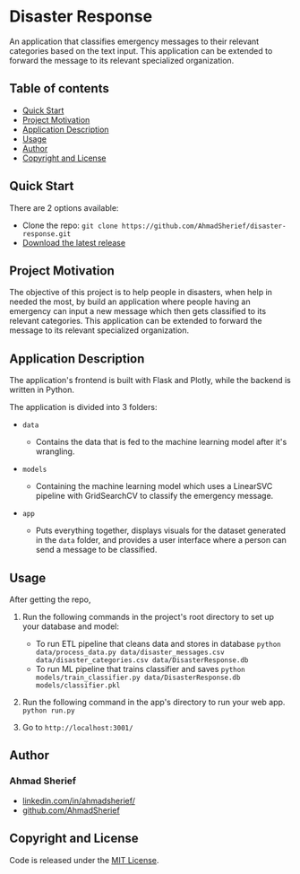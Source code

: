 # Disaster Response

An application that classifies emergency messages to their relevant categories based on the text input. This application can be extended to forward the message to its relevant specialized organization.

## Table of contents

- [Quick Start](#quick-start)
- [Project Motivation](#project-motivation)
- [Application Description](#application-description)
- [Usage](#usage)
- [Author](#author)
- [Copyright and License](#copyright-and-license)

## Quick Start

There are 2 options available:

- Clone the repo: `git clone https://github.com/AhmadSherief/disaster-response.git`
- [Download the latest release](https://github.com/AhmadSherief/disaster-response/archive/master.zip)

## Project Motivation

The objective of this project is to help people in disasters, when help in needed the most, by build an application where people having an emergency can input a new message which then gets classified to its relevant categories. This application can be extended to forward the message to its relevant specialized organization.

## Application Description

The application's frontend is built with Flask and Plotly, while the backend is written in Python.

The application is divided into 3 folders:

- `data`

  - Contains the data that is fed to the machine learning model after it's wrangling.

- `models`

  - Containing the machine learning model which uses a LinearSVC pipeline with GridSearchCV to classify the emergency message.

- `app`

  - Puts everything together, displays visuals for the dataset generated in the `data` folder, and provides a user interface where a person can send a message to be classified.

## Usage

After getting the repo,

1. Run the following commands in the project's root directory to set up your database and model:

   - To run ETL pipeline that cleans data and stores in database
     `python data/process_data.py data/disaster_messages.csv data/disaster_categories.csv data/DisasterResponse.db`
   - To run ML pipeline that trains classifier and saves
     `python models/train_classifier.py data/DisasterResponse.db models/classifier.pkl`

2. Run the following command in the app's directory to run your web app.
   `python run.py`
3. Go to `http://localhost:3001/`

## Author

### Ahmad Sherief

- [linkedin.com/in/ahmadsherief/](https://www.linkedin.com/in/ahmadsherief/)
- [github.com/AhmadSherief](https://github.com/AhmadSherief)

## Copyright and License

Code is released under the [MIT License](https://github.com/AhmadSherief/Boston-Airbnb-Data-Analysis/blob/master/LICENSE).
